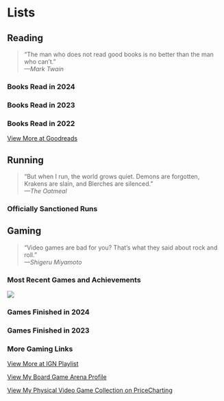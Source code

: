 # Lists

## Reading

> “The man who does not read good books is no better than the man who can’t.”  
  *—Mark Twain*
  
### Books Read in 2024
<List-Reading :year="2024" sortable />

### Books Read in 2023
<List-Reading :year="2023" sortable />

### Books Read in 2022
<List-Reading :year="2022" sortable />

[View More at Goodreads](https://www.goodreads.com/user/show/4284038-brian-hamburg)

## Running

> “But when I run, the world grows quiet. Demons are forgotten, Krakens are slain, and Blerches are silenced.”  
  *—The Oatmeal*

### Officially Sanctioned Runs
<List-Running :year="2024" sortable />

## Gaming

> “Video games are bad for you? That’s what they said about rock and roll.”  
  *—Shigeru Miyamoto*

### Most Recent Games and Achievements

<a href="https://www.exophase.com/user/burgbits/" target="_blank"><img src="https://card.exophase.com/2/0/207782.png?1680528536"></a>

### Games Finished in 2024
<List-Gaming :year="2024" sortable />

### Games Finished in 2023
<List-Gaming :year="2023" sortable />

### More Gaming Links

[View More at IGN Playlist](https://www.ign.com/playlist/burgbits)

[View My Board Game Arena Profile](https://boardgamearena.com/player?id=94080961)

[View My Physical Video Game Collection on PriceCharting](https://www.pricecharting.com/offers?seller=wpdbc2737xvuig5i5yd3g3bohq&status=collection)
